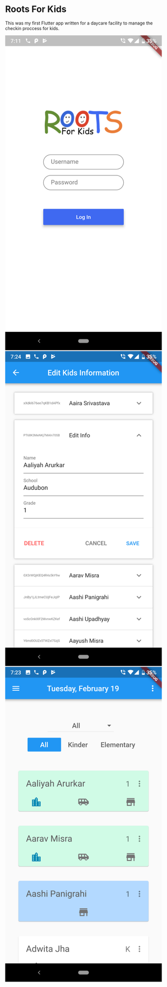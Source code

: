# Roots For Kids

This was my first Flutter app written for a daycare facility to manage the checkin proccess for kids. 

![Test Image 1](Roots3.png)
![Test Image 2](Roots1.png)
![Test Image 3](Roots2.png)
